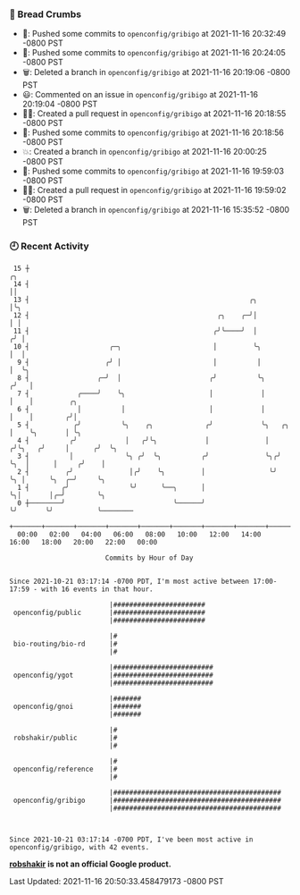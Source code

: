 ### 🍞 Bread Crumbs

 * 🚢: Pushed some commits to `openconfig/gribigo` at 2021-11-16 20:32:49 -0800 PST
 * 🚢: Pushed some commits to `openconfig/gribigo` at 2021-11-16 20:24:05 -0800 PST
 * 🗑: Deleted a branch in `openconfig/gribigo` at 2021-11-16 20:19:06 -0800 PST
 * 😃: Commented on an issue in `openconfig/gribigo` at 2021-11-16 20:19:04 -0800 PST
 * ✍🏼: Created a pull request in `openconfig/gribigo` at 2021-11-16 20:18:55 -0800 PST
 * 🚢: Pushed some commits to `openconfig/gribigo` at 2021-11-16 20:18:56 -0800 PST
 * 💥: Created a branch in `openconfig/gribigo` at 2021-11-16 20:00:25 -0800 PST
 * 🚢: Pushed some commits to `openconfig/gribigo` at 2021-11-16 19:59:03 -0800 PST
 * ✍🏼: Created a pull request in `openconfig/gribigo` at 2021-11-16 19:59:02 -0800 PST
 * 🗑: Deleted a branch in `openconfig/gribigo` at 2021-11-16 15:35:52 -0800 PST

### 🕘 Recent Activity
```
 15 ┼                                                                        ╭╮
 14 ┤                                                                        ││
 13 ┤                                                       ╭╮               │╰╮
 12 ┤                                               ╭╮    ╭─╯│               │ │
 11 ┤                                              ╭╯╰────╯  │              ╭╯ │
 10 ┤                    ╭─╮                       │         ╰╮             │  │
  9 ┤                   ╭╯ │                       │          │             │  ╰╮
  8 ┤                 ╭─╯  │                      ╭╯          ╰╮           ╭╯   │
  7 ┤            ╭────╯    ╰╮                     │            │           │    │         ╭╮
  6 ┤            │          │                     │            │           │    │        ╭╯│
  5 ┤           ╭╯          ╰╮    ╭╮             ╭╯            ╰╮   ╭╮     │    ╰╮       │ ╰╮
  4 ┤          ╭╯            │   ╭╯╰╮            │              │  ╭╯╰╮   ╭╯     │      ╭╯  ╰╮
  3 ┤          │             ╰╮ ╭╯  ╰╮          ╭╯              ╰╮╭╯  ╰╮  │      │     ╭╯    │
  2 ┤         ╭╯              │╭╯    ╰╮         │                ╰╯    ╰╮ │      ╰╮  ╭─╯     ╰╮
  1 ┤        ╭╯               ╰╯      ╰──╮      │                       ╰╮│       │╭─╯        ╰╮
  0 ┼────────╯                           ╰──────╯                        ╰╯       ╰╯           ╰────────
    +───────+───────+───────+───────+───────+───────+───────+───────+───────+───────+───────+───────+────
  00:00   02:00   04:00   06:00   08:00   10:00   12:00   14:00   16:00   18:00   20:00   22:00   00:00   

						Commits by Hour of Day


Since 2021-10-21 03:17:14 -0700 PDT, I'm most active between 17:00-17:59 - with 16 events in that hour.

```



```
                         |#######################
 openconfig/public       |#######################
                         |#######################

                         |#
 bio-routing/bio-rd      |#
                         |#

                         |#########################
 openconfig/ygot         |#########################
                         |#########################

                         |#######
 openconfig/gnoi         |#######
                         |#######

                         |#
 robshakir/public        |#
                         |#

                         |#
 openconfig/reference    |#
                         |#

                         |##########################################
 openconfig/gribigo      |##########################################
                         |##########################################



Since 2021-10-21 03:17:14 -0700 PDT, I've been most active in openconfig/gribigo, with 42 events.

```
**[robshakir](mailto:robjs@google.com) is not an official Google product.**  


Last Updated: 2021-11-16 20:50:33.458479173 -0800 PST
